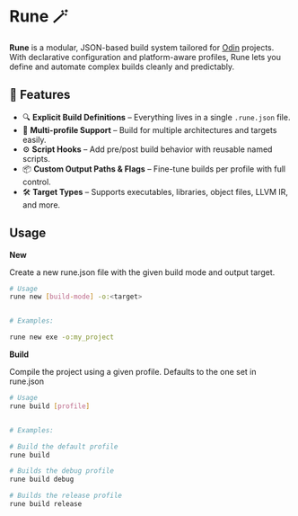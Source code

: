 # Rune 🪄

**Rune** is a modular, JSON-based build system tailored for [Odin](https://odin-lang.org/) projects. With declarative configuration and platform-aware profiles, Rune lets you define and automate complex builds cleanly and predictably.

## 🔧 Features

- 🔍 **Explicit Build Definitions** – Everything lives in a single `.rune.json` file.
- 🧱 **Multi-profile Support** – Build for multiple architectures and targets easily.
- ⚙️ **Script Hooks** – Add pre/post build behavior with reusable named scripts.
- 📦 **Custom Output Paths & Flags** – Fine-tune builds per profile with full control.
- 🛠 **Target Types** – Supports executables, libraries, object files, LLVM IR, and more.

## Usage

**New**

Create a new rune.json file with the given build mode and output target.

```sh
# Usage
rune new [build-mode] -o:<target>


# Examples:

rune new exe -o:my_project
```

**Build**

Compile the project using a given profile. Defaults to the one set in rune.json

```sh
# Usage
rune build [profile]


# Examples:

# Build the default profile
rune build

# Builds the debug profile
rune build debug

# Builds the release profile
rune build release
```
